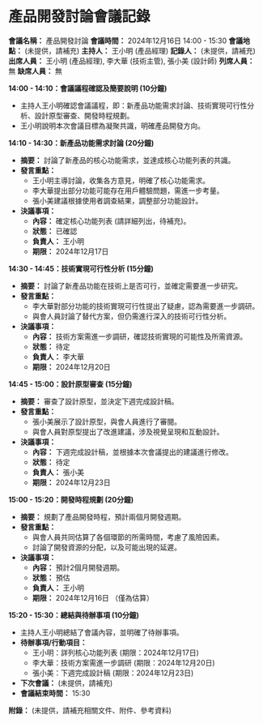 # 產品開發討論會議記錄

**會議名稱：** 產品開發討論
**會議時間：** 2024年12月16日 14:00 - 15:30
**會議地點：** (未提供，請補充)
**主持人：** 王小明 (產品經理)
**記錄人：** (未提供，請補充)
**出席人員：** 王小明 (產品經理), 李大華 (技術主管), 張小美 (設計師)
**列席人員：** 無
**缺席人員：** 無

**14:00 - 14:10：會議議程確認及簡要說明 (10分鐘)**

*   主持人王小明確認會議議程，即：新產品功能需求討論、技術實現可行性分析、設計原型審查、開發時程規劃。
*   王小明說明本次會議目標為凝聚共識，明確產品開發方向。

**14:10 - 14:30：新產品功能需求討論 (20分鐘)**

*   **摘要：** 討論了新產品的核心功能需求，並達成核心功能列表的共識。
*   **發言重點：**
    *   王小明主導討論，收集各方意見，明確了核心功能需求。
    *   李大華提出部分功能可能存在用戶體驗問題，需進一步考量。
    *   張小美建議根據使用者調查結果，調整部分功能設計。
*   **決議事項：**
    *   **內容：** 確定核心功能列表 (請詳細列出，待補充)。
    *   **狀態：** 已確認
    *   **負責人：** 王小明
    *   **期限：** 2024年12月17日

**14:30 - 14:45：技術實現可行性分析 (15分鐘)**

*   **摘要：** 討論了新產品功能在技術上是否可行，並確定需要進一步研究。
*   **發言重點：**
    *   李大華對部分功能的技術實現可行性提出了疑慮，認為需要進一步調研。
    *   與會人員討論了替代方案，但仍需進行深入的技術可行性分析。
*   **決議事項：**
    *   **內容：** 技術方案需進一步調研，確認技術實現的可能性及所需資源。
    *   **狀態：** 待定
    *   **負責人：** 李大華
    *   **期限：** 2024年12月20日

**14:45 - 15:00：設計原型審查 (15分鐘)**

*   **摘要：** 審查了設計原型，並決定下週完成設計稿。
*   **發言重點：**
    *   張小美展示了設計原型，與會人員進行了審閱。
    *   與會人員對原型提出了改進建議，涉及視覺呈現和互動設計。
*   **決議事項：**
    *   **內容：** 下週完成設計稿，並根據本次會議提出的建議進行修改。
    *   **狀態：** 待定
    *   **負責人：** 張小美
    *   **期限：** 2024年12月23日

**15:00 - 15:20：開發時程規劃 (20分鐘)**

*   **摘要：** 規劃了產品開發時程，預計兩個月開發週期。
*   **發言重點：**
    *   與會人員共同估算了各個環節的所需時間，考慮了風險因素。
    *   討論了開發資源的分配，以及可能出現的延遲。
*   **決議事項：**
    *   **內容：** 預計2個月開發週期。
    *   **狀態：** 預估
    *   **負責人：** 王小明
    *   **期限：** 2024年12月16日 （僅為估算）

**15:20 - 15:30：總結與待辦事項 (10分鐘)**

*   主持人王小明總結了會議內容，並明確了待辦事項。
*   **待辦事項/行動項目：**
    *   王小明：詳列核心功能列表 (期限：2024年12月17日)
    *   李大華：技術方案需進一步調研 (期限：2024年12月20日)
    *   張小美：下週完成設計稿 (期限：2024年12月23日)
*   **下次會議：** (未提供，請補充)
*   **會議結束時間：** 15:30

**附錄：** (未提供，請補充相關文件、附件、參考資料)